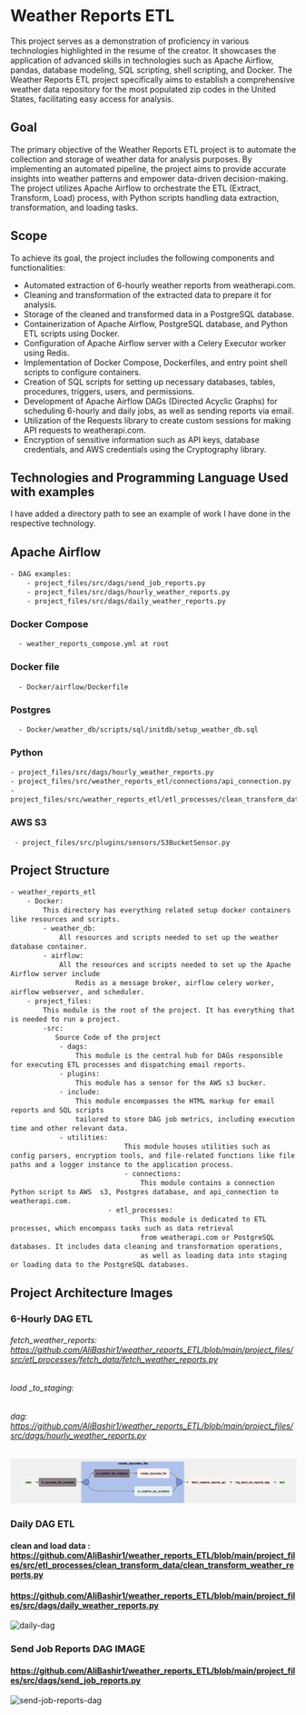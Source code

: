 # Weather Reports ETL

This project serves as a demonstration of proficiency in various technologies highlighted in the resume of the creator. It showcases the application of advanced skills in technologies such as Apache Airflow, pandas, database modeling, SQL scripting, shell scripting, and Docker. The Weather Reports ETL project specifically aims to establish a comprehensive weather data repository for the most populated zip codes in the United States, facilitating easy access for analysis.

## Goal

The primary objective of the Weather Reports ETL project is to automate the collection and storage of weather data for analysis purposes. By implementing an automated pipeline, the project aims to provide accurate insights into weather patterns and empower data-driven decision-making. The project utilizes Apache Airflow to orchestrate the ETL (Extract, Transform, Load) process, with Python scripts handling data extraction, transformation, and loading tasks.

## Scope

To achieve its goal, the project includes the following components and functionalities:

- Automated extraction of 6-hourly weather reports  from weatherapi.com.
- Cleaning and transformation of the extracted data to prepare it for analysis.
- Storage of the cleaned and transformed data in a PostgreSQL database.
- Containerization of Apache Airflow, PostgreSQL database, and Python ETL scripts using Docker.
- Configuration of Apache Airflow server with a Celery Executor worker using Redis.
- Implementation of Docker Compose, Dockerfiles, and entry point shell scripts to configure containers.
- Creation of SQL scripts for setting up necessary databases, tables, procedures, triggers, users, and permissions.
- Development of Apache Airflow DAGs (Directed Acyclic Graphs) for scheduling 6-hourly and daily jobs, as well as sending reports via email.
- Utilization of the Requests library to create custom sessions for making API requests to weatherapi.com.
- Encryption of sensitive information such as API keys, database credentials, and AWS credentials using the Cryptography library.

## Technologies and Programming Language Used with examples
I have added a directory path to see an example of work I have done in the respective technology.

## Apache Airflow
	- DAG examples:
  		- project_files/src/dags/send_job_reports.py
  		- project_files/src/dags/hourly_weather_reports.py
  		- project_files/src/dags/daily_weather_reports.py

	
### Docker Compose
      - weather_reports_compose.yml at root 
### Docker file
	  - Docker/airflow/Dockerfile
### Postgres 
	  - Docker/weather_db/scripts/sql/initdb/setup_weather_db.sql
### Python
	- project_files/src/dags/hourly_weather_reports.py
	- project_files/src/weather_reports_etl/connections/api_connection.py
	- project_files/src/weather_reports_etl/etl_processes/clean_transform_data/clean_transform_weather_reports.py
	
		
### AWS S3
	 - project_files/src/plugins/sensors/S3BucketSensor.py

## Project Structure

	- weather_reports_etl
		- Docker: 
  			This directory has everything related setup docker containers like resources and scripts.
			- weather_db: 
   				All resources and scripts needed to set up the weather database container.			
			- airflow: 
   				All the resources and scripts needed to set up the Apache Airflow server include 
       				Redis as a message broker, airflow celery worker, airflow webserver, and scheduler.
		- project_files: 
  			This module is the root of the project. It has everything that is needed to run a project.
			-src: 
   			   Source Code of the project
				- dags: 
				    This module is the central hub for DAGs responsible for executing ETL processes and dispatching email reports.
				- plugins: 
				    This module has a sensor for the AWS s3 bucker. 
				- include: 
				    This module encompasses the HTML markup for email reports and SQL scripts 
				    tailored to store DAG job metrics, including execution time and other relevant data.		
				- utilities:
                                This module houses utilities such as config parsers, encryption tools, and file-related functions like file   paths and a logger instance to the application process.
                                - connections:
                                    This module contains a connection Python script to AWS  s3, Postgres database, and api_connection to weatherapi.com.
                            - etl_processes: 
                                    This module is dedicated to ETL processes, which encompass tasks such as data retrieval
                                    from weatherapi.com or PostgreSQL databases. It includes data cleaning and transformation operations, 
                                    as well as loading data into staging or loading data to the PostgreSQL databases.
              
## Project Architecture Images
### 6-Hourly DAG ETL
###### fetch_weather_reports:  https://github.com/AliBashir1/weather_reports_ETL/blob/main/project_files/src/etl_processes/fetch_data/fetch_weather_reports.py
###### load _to_staging: 
###### dag:  https://github.com/AliBashir1/weather_reports_ETL/blob/main/project_files/src/dags/hourly_weather_reports.py

![6-hour-dag](https://github.com/AliBashir1/weather_reports_ETL/blob/main/assets/img/6-hourly-dag-image.png)
### Daily DAG ETL 
####  clean and load data :  https://github.com/AliBashir1/weather_reports_ETL/blob/main/project_files/src/etl_processes/clean_transform_data/clean_transform_weather_reports.py
#### https://github.com/AliBashir1/weather_reports_ETL/blob/main/project_files/src/dags/daily_weather_reports.py
![daily-dag](https://github.com/AliBashir1/weather_reports_ETL/assets/img/daily-dag-image.png)
### Send Job Reports DAG IMAGE
#### https://github.com/AliBashir1/weather_reports_ETL/blob/main/project_files/src/dags/send_job_reports.py
![send-job-reports-dag](https://github.com/AliBashir1/weather_reports_ETL/assets/img/send-job-reports-dag-image.png)


		

